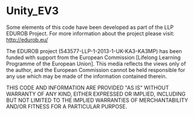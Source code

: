 # Unity_EV3

Some elements of this code have been developed as part of the LLP EDUROB Project. For more information about the project please visit: http://edurob.eu/

The EDUROB project (543577-LLP-1-2013-1-UK-KA3-KA3MP) has been funded with support from the European Commission [Lifelong Learning Programme of the European Union]. This media reflects the views only of the author, and the European Commission cannot
be held responsible for any use which may be made of the information contained therein.
 
THIS CODE AND INFORMATION ARE PROVIDED "AS IS" WITHOUT WARRANTY OF ANY KIND, EITHER EXPRESSED OR IMPLIED, INCLUDING BUT NOT LIMITED TO THE IMPLIED WARRANTIES OF MERCHANTABILITY AND/OR FITNESS FOR A PARTICULAR PURPOSE.
